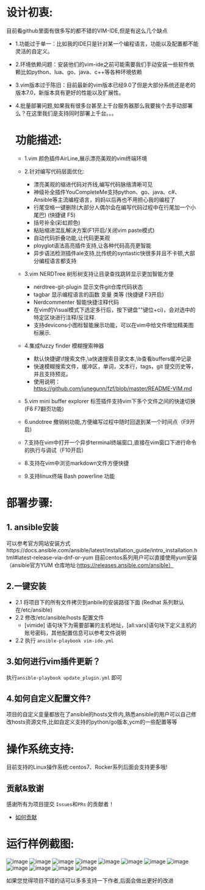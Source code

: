 # 设计初衷:
目前看github里面有很多写的都不错的VIM-IDE,但是有这么几个缺点
* 1.功能过于单一：比如我的IDE只是针对某一个编程语言，功能以及配置都不能灵活的自定义。
* 2.环境依赖问题：安装他们的vim-ide之前可能需要我们手动安装一些软件依赖比如python、lua、go、java、c++等各种环境依赖
* 3.vim版本过于陈旧：目前最新的vim版本已经9.0了但是大部分系统还是老的版本7.0，新版本具有更好的性能以及扩展性。
* 4.批量部署问题,如果我有很多台甚至上千台服务器那么我要挨个去手动部署么？在这里我们是支持同时部署上千台。。。

  # 功能描述:

  * 1.vim 颜色插件AirLine,展示漂亮美观的vim终端环境
    
  * 2.针对编写代码层面优化:
    * 漂亮美观的缩进代码对齐线,编写代码脉络清晰可见
    * 神级补全插件YouCompleteMe支持python、go、java、c#、Ansible等主流编程语言，妈妈以后再也不用担心我的编程了
    * 行尾空格一键删除(大部分人偶尔会在编写代码过程中在行尾加一个小尾巴) (快捷键 F5)
    * 括号补全(彩虹颜色)
    * 粘贴缩进混乱解决方案(F1开启/关闭vim paste模式)
    * 自动代码折叠功能,让代码更美观
    * ployglot语法高亮插件支持,让各种代码高亮更智能
    * 异步语法检测插件ale支持,比传统的syntastic快很多并且不卡顿,大部分编程语言都支持

  * 3.vim NERDTree 树形树支持让目录查找跳转显示更加智能方便
    * nerdtree-git-plugin 显示文件git仓库代码状态
    * tagbar 显示编程语言的函数 变量 类等 (快捷键 F3开启)
    * Nerdcommenter 智能快捷注释代码
    * 在vim的Visual模式下选定多行后，按下键盘"\"键位+ci)，会对选中的特定区块进行注释/反注释.
    * 支持devicons小图标智能展示功能，可以在vim中给文件增加精美图标展示.

  * 4.集成fuzzy finder 模糊搜索神器
    * 默认快捷键\f搜索文件,\a快速搜索目录文本,\b查看buffers缓冲记录
    * 快速模糊搜索文件，缓冲区，单词，文本行，tags，git 提交历史等，并且支持预览。
    * 使用说明：https://github.com/junegunn/fzf/blob/master/README-VIM.md

  * 5.vim mini buffer explorer 标签插件支持vim下多个文件之间的快速切换(F6 F7翻页功能)

  * 6.undotree 撤销树功能,方便编写过程中随时回退到某一个时间点（F9开启)

  * 7.支持在vim中打开一个异步terminal终端窗口,直接在vim窗口下进行命令的执行与调试（F10开启）

  * 8.支持在vim中浏览markdown文件方便快捷

  * 9.支持linux终端 Bash powerline 功能


# 部署步骤:
## 1. ansible安装

可以参考官方网站安装方式https://docs.ansible.com/ansible/latest/installation_guide/intro_installation.html#latest-release-via-dnf-or-yum
目前centos系列用户可以直接使用yum安装（ansible官方YUM 仓库地址:https://releases.ansible.com/ansible）

## 2.一键安装
* 2.1 将项目下的所有文件拷贝到anbile的安装路径下面 (Redhat 系列默认在/etc/ansible)
* 2.2 修改/etc/ansible/hosts 配置文件
  * [vimide] 语句块下为需要部署的主机地址，[all:vars]语句块下定义主机的账号密码，其他配置信息可以参考文件说明
* 2.2 执行
  ```ansible-playbook vim-ide.yml```

## 3.如何进行vim插件更新？
执行```ansible-playbook update_plugin.yml``` 即可

## 4.如何自定义配置文件?
  项目的自定义变量都放在了ansible的hosts文件内,熟悉ansible的用户可以自己修改hosts资源文件,比如自定义支持的python/go版本,ycm的一些配置等等

# 操作系统支持:
目前支持的Linux操作系统:centos7、Rocker系列后面会支持更多哦!


## 贡献&致谢

感谢所有为项目提交 `Issues`和`PRs` 的贡献者！

- [如何贡献](doc/HowToContribute.md)


# 运行样例截图:
![image](https://github.com/Hello-Linux/Ansible-VIM-IDE/raw/master/images/example1.png)
![image](https://github.com/Hello-Linux/Ansible-VIM-IDE/raw/master/images/example2.png)
![image](https://github.com/Hello-Linux/Ansible-VIM-IDE/raw/master/images/example3.png)
![image](https://github.com/Hello-Linux/Ansible-VIM-IDE/raw/master/images/example4.png)
![image](https://github.com/Hello-Linux/Ansible-VIM-IDE/raw/master/images/example5.png)
![image](https://github.com/Hello-Linux/Ansible-VIM-IDE/raw/master/images/example6.png)
![image](https://github.com/Hello-Linux/Ansible-VIM-IDE/raw/master/images/example7.png)
![image](https://github.com/Hello-Linux/Ansible-VIM-IDE/raw/master/images/example8.png)
![image](https://github.com/Hello-Linux/Ansible-VIM-IDE/raw/master/images/example11.png)
![image](https://github.com/Hello-Linux/Ansible-VIM-IDE/raw/master/images/example12.png)
![image](https://github.com/Hello-Linux/Ansible-VIM-IDE/raw/master/images/example14.png)
![image](https://github.com/Hello-Linux/Ansible-VIM-IDE/raw/master/images/example15.png)

如果您觉得项目不错的话可以多多支持一下作者,后面会做出更好的改进
<div align="center">
<img src="https://github.com/Hello-Linux/Ansible-VIM-IDE/raw/master/images/example9.png" alt=""/>
<img src="https://github.com/Hello-Linux/Ansible-VIM-IDE/raw/master/images/example10.png" alt=""/><br>
</div>

